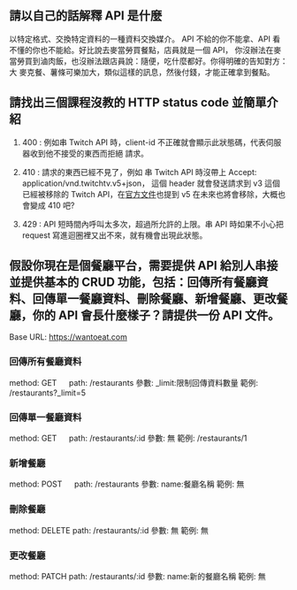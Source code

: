 ## 請以自己的話解釋 API 是什麼

以特定格式、交換特定資料的一種資料交換媒介。
API 不給的你不能拿、API 看不懂的你也不能給。好比說去麥當勞買餐點，店員就是一個 API，
你沒辦法在麥當勞買到滷肉飯，也沒辦法跟店員說：隨便，吃什麼都好。你得明確的告知對方：大
麥克餐、薯條可樂加大，類似這樣的訊息，然後付錢，才能正確拿到餐點。

## 請找出三個課程沒教的 HTTP status code 並簡單介紹

1. 400 : 例如串 Twitch API 時，client-id 不正確就會顯示此狀態碼，代表伺服器收到他不接受的東西而拒絕
   請求。

2. 410 : 請求的東西已經不見了，例如 串 Twitch API 時沒帶上 Accept: application/vnd.twitchtv.v5+json，
   這個 header 就會發送請求到 v3 這個已經被移除的 Twitch API，在[官方文件](https://dev.twitch.tv/docs/v5)也提到 v5 在未來也將會移除，大概也會變成 410 吧?

3. 429 : API 短時間內呼叫太多次，超過所允許的上限。串 API 時如果不小心把 request 寫進迴圈裡又出不來，就有機會出現此狀態。

## 假設你現在是個餐廳平台，需要提供 API 給別人串接並提供基本的 CRUD 功能，包括：回傳所有餐廳資料、回傳單一餐廳資料、刪除餐廳、新增餐廳、更改餐廳，你的 API 會長什麼樣子？請提供一份 API 文件。

Base URL: https://wantoeat.com

### 回傳所有餐廳資料

method: GET 　
path: /restaurants
參數: \_limit:限制回傳資料數量
範例: /restaurants?\_limit=5

### 回傳單一餐廳資料

method: GET 　
path: /restaurants/:id
參數: 無
範例: /restaurants/1

### 新增餐廳

method: POST 　
path: /restaurants
參數: name:餐廳名稱
範例: 無

### 刪除餐廳

method: DELETE
path: /restaurants/:id
參數: 無
範例: 無

### 更改餐廳

method: PATCH
path: /restaurants/:id
參數: name:新的餐廳名稱
範例: 無
